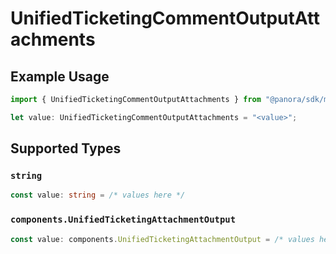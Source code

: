 # UnifiedTicketingCommentOutputAttachments

## Example Usage

```typescript
import { UnifiedTicketingCommentOutputAttachments } from "@panora/sdk/models/components";

let value: UnifiedTicketingCommentOutputAttachments = "<value>";
```

## Supported Types

### `string`

```typescript
const value: string = /* values here */
```

### `components.UnifiedTicketingAttachmentOutput`

```typescript
const value: components.UnifiedTicketingAttachmentOutput = /* values here */
```

